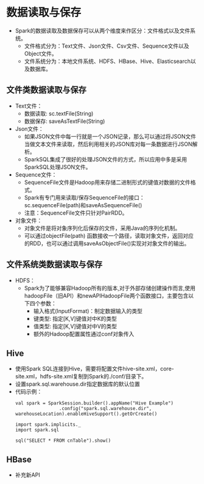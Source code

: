 # 数据读取与保存

  - Spark的数据读取及数据保存可以从两个维度来作区分：文件格式以及文件系统。
    - 文件格式分为：Text文件、Json文件、Csv文件、Sequence文件以及Object文件。
    - 文件系统分为：本地文件系统、HDFS、HBase、Hive、Elasticsearch以及数据库。
  
## 文件类数据读取与保存

  - Text文件：
    - 数据读取: sc.textFile(String)
    - 数据保存: saveAsTextFile(String)
  - Json文件：
    - 如果JSON文件中每一行就是一个JSON记录，那么可以通过将JSON文件当做文本文件来读取，然后利用相关的JSON库对每一条数据进行JSON解析。
    - SparkSQL集成了很好的处理JSON文件的方式，所以应用中多是采用SparkSQL处理JSON文件。
  - Sequence文件：
    - SequenceFile文件是Hadoop用来存储二进制形式的键值对数据的文件格式。
    - Spark有专门用来读取/保存SequenceFile的接口：sc.sequenceFile(path)和saveAsSequenceFile()
    - 注意：SequenceFile文件只针对PairRDD。
  - 对象文件：
    - 对象文件是将对象序列化后保存的文件，采用Java的序列化机制。
    - 可以通过objectFile(path) 函数接收一个路径，读取对象文件，返回对应的RDD，也可以通过调用saveAsObjectFile()实现对对象文件的输出。
    
## 文件系统类数据读取与保存

  - HDFS：
    - Spark为了能够兼容Hadoop所有的版本,对于外部存储创建操作而言,使用hadoopFile（旧API）和newAPIHadoopFile两个函数接口，主要包含以下四个参数：
      - 输入格式(InputFormat)：制定数据输入的类型
      - 键类型: 指定[K,V]键值对中K的类型
      - 值类型: 指定[K,V]键值对中V的类型
      - 额外的Hadoop配置属性通过conf对象传入
      
## Hive

  - 使用Spark SQL连接到Hive，需要将配置文件hive-site.xml，core-site.xml，hdfs-site.xml复制到Spark的./conf/目录下。
  - 设置spark.sql.warehouse.dir指定数据库的默认位置
  - 代码示例：
    ```
    val spark = SparkSession.builder().appName("Hive Example")
                    .config("spark.sql.warehouse.dir", warehouseLocation).enableHiveSupport().getOrCreate()
    
    import spark.implicits._
    import spark.sql
    
    sql("SELECT * FROM cnTable").show()
    ```
  
## HBase

  - 补充新API
  
